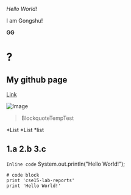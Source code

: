 *Hello World!*

I am Gongshu!

**GG**

# ?

## My github page
[Link](https://github.com/SinSpecter)

![Image](https://c4.wallpaperflare.com/wallpaper/338/304/848/yu-gi-oh-deep-eyes-white-dragon-hd-wallpaper-preview.jpg)

> BlockquoteTempTest

*List
*List
*list

1.a
2.b
3.c
---
`Inline code` 
System.out.println("Hello World!");

```
# code block
print 'cse15-lab-reports'
print 'Hello World!'
```
